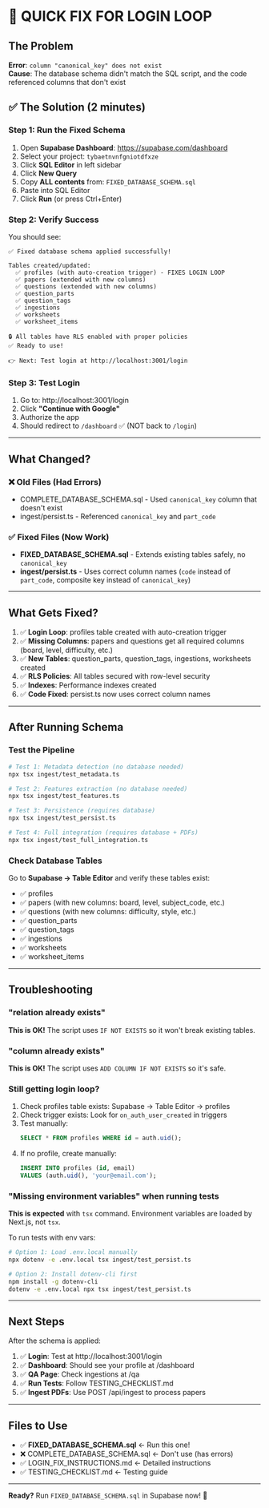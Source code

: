 # 🚨 QUICK FIX FOR LOGIN LOOP

## The Problem
**Error**: `column "canonical_key" does not exist`  
**Cause**: The database schema didn't match the SQL script, and the code referenced columns that don't exist

## ✅ The Solution (2 minutes)

### Step 1: Run the Fixed Schema
1. Open **Supabase Dashboard**: https://supabase.com/dashboard
2. Select your project: `tybaetnvnfgniotdfxze`
3. Click **SQL Editor** in left sidebar
4. Click **New Query**
5. Copy **ALL contents** from: `FIXED_DATABASE_SCHEMA.sql`
6. Paste into SQL Editor
7. Click **Run** (or press Ctrl+Enter)

### Step 2: Verify Success
You should see:
```
✅ Fixed database schema applied successfully!

Tables created/updated:
  ✅ profiles (with auto-creation trigger) - FIXES LOGIN LOOP
  ✅ papers (extended with new columns)
  ✅ questions (extended with new columns)
  ✅ question_parts
  ✅ question_tags
  ✅ ingestions
  ✅ worksheets
  ✅ worksheet_items

🔒 All tables have RLS enabled with proper policies
✅ Ready to use!

👉 Next: Test login at http://localhost:3001/login
```

### Step 3: Test Login
1. Go to: http://localhost:3001/login
2. Click **"Continue with Google"**
3. Authorize the app
4. Should redirect to `/dashboard` ✅ (NOT back to `/login`)

---

## What Changed?

### ❌ Old Files (Had Errors)
- COMPLETE_DATABASE_SCHEMA.sql - Used `canonical_key` column that doesn't exist
- ingest/persist.ts - Referenced `canonical_key` and `part_code`

### ✅ Fixed Files (Now Work)
- **FIXED_DATABASE_SCHEMA.sql** - Extends existing tables safely, no `canonical_key`
- **ingest/persist.ts** - Uses correct column names (`code` instead of `part_code`, composite key instead of `canonical_key`)

---

## What Gets Fixed?

1. ✅ **Login Loop**: profiles table created with auto-creation trigger
2. ✅ **Missing Columns**: papers and questions get all required columns (board, level, difficulty, etc.)
3. ✅ **New Tables**: question_parts, question_tags, ingestions, worksheets created
4. ✅ **RLS Policies**: All tables secured with row-level security
5. ✅ **Indexes**: Performance indexes created
6. ✅ **Code Fixed**: persist.ts now uses correct column names

---

## After Running Schema

### Test the Pipeline
```bash
# Test 1: Metadata detection (no database needed)
npx tsx ingest/test_metadata.ts

# Test 2: Features extraction (no database needed)
npx tsx ingest/test_features.ts

# Test 3: Persistence (requires database)
npx tsx ingest/test_persist.ts

# Test 4: Full integration (requires database + PDFs)
npx tsx ingest/test_full_integration.ts
```

### Check Database Tables
Go to **Supabase → Table Editor** and verify these tables exist:
- ✅ profiles
- ✅ papers (with new columns: board, level, subject_code, etc.)
- ✅ questions (with new columns: difficulty, style, etc.)
- ✅ question_parts
- ✅ question_tags
- ✅ ingestions
- ✅ worksheets
- ✅ worksheet_items

---

## Troubleshooting

### "relation already exists"
**This is OK!** The script uses `IF NOT EXISTS` so it won't break existing tables.

### "column already exists"
**This is OK!** The script uses `ADD COLUMN IF NOT EXISTS` so it's safe.

### Still getting login loop?
1. Check profiles table exists: Supabase → Table Editor → profiles
2. Check trigger exists: Look for `on_auth_user_created` in triggers
3. Test manually:
   ```sql
   SELECT * FROM profiles WHERE id = auth.uid();
   ```
4. If no profile, create manually:
   ```sql
   INSERT INTO profiles (id, email) 
   VALUES (auth.uid(), 'your@email.com');
   ```

### "Missing environment variables" when running tests
**This is expected** with `tsx` command. Environment variables are loaded by Next.js, not `tsx`.

To run tests with env vars:
```bash
# Option 1: Load .env.local manually
npx dotenv -e .env.local tsx ingest/test_persist.ts

# Option 2: Install dotenv-cli first
npm install -g dotenv-cli
dotenv -e .env.local npx tsx ingest/test_persist.ts
```

---

## Next Steps

After the schema is applied:

1. ✅ **Login**: Test at http://localhost:3001/login
2. ✅ **Dashboard**: Should see your profile at /dashboard
3. ✅ **QA Page**: Check ingestions at /qa
4. ✅ **Run Tests**: Follow TESTING_CHECKLIST.md
5. ✅ **Ingest PDFs**: Use POST /api/ingest to process papers

---

## Files to Use

- ✅ **FIXED_DATABASE_SCHEMA.sql** ← Run this one!
- ❌ COMPLETE_DATABASE_SCHEMA.sql ← Don't use (has errors)
- ✅ LOGIN_FIX_INSTRUCTIONS.md ← Detailed instructions
- ✅ TESTING_CHECKLIST.md ← Testing guide

---

**Ready?** Run `FIXED_DATABASE_SCHEMA.sql` in Supabase now! 🚀
